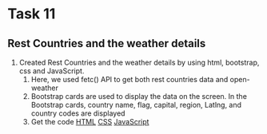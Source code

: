 # Task 11
## **Rest Countries and the weather details**
1. Created Rest Countries and the weather details by using html, bootstrap, css and JavaScript.
   1. Here, we used fetc() API to get both rest countries data and open- weather
   2. Bootstrap cards are used to display the data on the screen. In the Bootstrap cards, country name, flag, capital, region, Latlng, and country codes are displayed
   3. Get the code [HTML](./index.html) [CSS](./style.css) [JavaScript](./script.js)